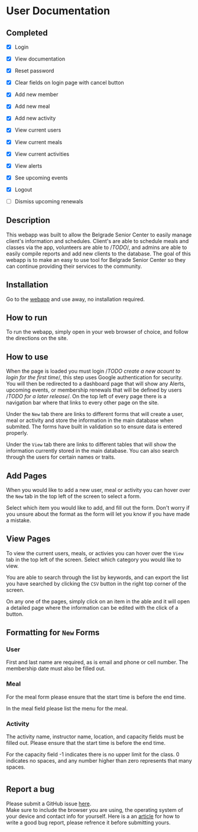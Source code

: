 # User Documentation

## Completed

- [x] Login
- [x] View documentation
- [x] Reset password
- [x] Clear fields on login page with cancel button
- [x] Add new member
- [x] Add new meal
- [x] Add new activity
- [x] View current users
- [x] View current meals
- [x] View current activities
- [x] View alerts
- [x] See upcoming events
- [x] Logout
- [ ] Dismiss upcoming renewals 


## Description  

This webapp was built to allow the Belgrade Senior Center to easily manage client's information and schedules.  Client's are able to schedule
meals and classes via the app, volunteers are able to /*TODO*/, and admins are able to easily compile reports and add new clients to the database.
The goal of this webapp is to make an easy to use tool for Belgrade Senior Center so they can continue providing their services to the community.  

## Installation

Go to the [webapp](https://bsc-development.firebaseapp.com/) and use away, no installation required.

## How to run

To run the webapp, simply open in your web browser of choice, and follow the directions on the site.

## How to use

When the page is loaded you must login /*TODO create a new acount to login for the first time*/, this step uses Google authentication for security. You will then be redirected to a dashboard page that will show any Alerts, upcoming events, or membership renewals that will be defined by users /*TODO for a later release*/. On the top left of every page there is a navigation bar where that links to every other page on the site.

Under the `New` tab there are links to different forms that will create a user, meal or activity and store the information in the main database when submited. The forms have built in validation so to ensure data is entered properly.

Under the `View` tab there are links to different tables that will show the information currently stored in the main database. You can also search through the users for certain names or traits.

## Add Pages

When you would like to add a new user, meal or activity you can hover over the `New` tab in the top left of the screen to select a form.  

Select which item you would like to add, and fill out the form.  Don't worry if you unsure about the format as the form will let you know if you have made a mistake.

## View Pages

To view the current users, meals, or activies you can hover over the `View` tab in the top left of the screen.  Select which category you would like to view.

You are able to search through the list by keywords, and can export the list you have searched by clicking the `CSV` button in the right top corner of the screen.

On any one of the pages, simply click on an item in the able and it will open a detailed page where the information can be edited with the click of a button.

## Formatting for `New` Forms

### User

First and last name are required, as is email and phone or cell number.  The membership date must also be filled out.

### Meal

For the meal form please ensure that the start time is before the end time.

In the meal field please list the menu for the meal.

### Activity

The activity name, instructor name, location, and capacity fields must be filled out.  Please ensure that the start time is before the end time.

For the capacity field -1 indicates there is no upper limit for the class.  0 indicates no spaces, and any number higher than zero represents that many spaces.

#

## Report a bug

Please submit a GitHub issue [here](https://github.com/SpencerCornish/belgrade-senior-center/issues).  
Make sure to include the browser you are using, the operating system of your device and contact info for yourself.
Here is a an [article](https://docs.oracle.com/javase/8/docs/technotes/guides/troubleshoot/bugreports002.html#CHDBFAEE) for how to write a good bug report, please refrence it before submitting yours.
